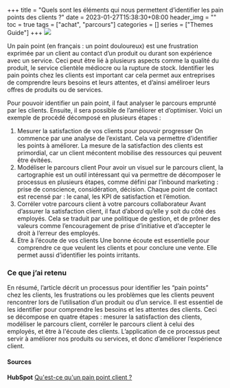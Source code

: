 +++
title = "Quels sont les éléments qui nous permettent d’identifier les pain points des clients ?"
date = 2023-01-27T15:38:30+08:00
header_img = ""
toc = true
tags = ["achat", "parcours"]
categories = []
series = ["Themes Guide"]
+++
<img src="/labveilletech/images/pain-points.jpg">

Un pain point (en français : un point douloureux) est une frustration exprimée par un client au contact d’un produit ou durant son expérience avec un service. Ceci peut être lié à plusieurs aspects comme la qualité du produit, le service clientèle médiocre ou la rupture de stock. Identifier les pain points chez les clients est important car cela permet aux entreprises de comprendre leurs besoins et leurs attentes, et d’ainsi améliroer leurs offres de produits ou de services.

Pour pouvoir identifier un pain point, il faut analyser le parcours emprunté par les clients. Ensuite, il sera possible de l’améliorer et d’optimiser. Voici un exemple de procédé décomposé en plusieurs étapes :

1. Mesurer la satisfaction de vos clients pour pouvoir progresser
On commence par une analyse de l’existant. Cela va permettre d’identifier les points à améliorer. La mesure de la satisfaction des clients est primordial, car un client mécontent mobilise des ressources qui peuvent être évitées.
2. Modéliser le parcours client
Pour avoir un visuel sur le parcours client, la cartographie est un outil intéressant qui va permettre de décomposer le processus en plusieurs étapes, comme défini par l’inbound marketing : prise de conscience, considération, décision. Chaque point de contact est recensé par : le canal, les KPI de satisfaction et l’émotion.
3. Corréler votre parcours client à votre parcours collaborateur
Avant d’assurer la satisfaction client, il faut d’abord qu’elle y soit du côté des employés. Cela se traduit par une politique de gestion, et de prôner des valeurs comme l’encouragement de prise d’initiative et d’accepter le droit à l’erreur des employés.
4. Etre à l’écoute de vos clients
Une bonne écoute est essentielle pour comprendre ce que veulent les clients et pour conclure une vente. Elle permet aussi d’identifier les points irritants.

<h3>Ce que j’ai retenu</h3>
En résumé, l’article décrit un processus pour identifier les “pain points” chez les clients, les frustrations ou les problèmes que les clients peuvent rencontrer lors de l’utilisation d’un produit ou d’un service. Il est essentiel de les identifier pour comprendre les besoins et les attentes des clients. Ceci se décompose en quatre étapes : mesurer la satisfaction des clients, modéliser le parcours client, corréler le parcours client à celui des employés, et être à l'écoute des clients. L’application de ce processus peut servir à améliorer nos produits ou services, et donc d’améliorer l’expérience client.

<h4>Sources</h4>
<b>HubSpot</b>
<a href="https://tinyurl.com/2p85t2du">Qu'est-ce qu'un pain point client ?</a>